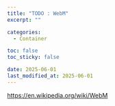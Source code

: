 ```yaml
---
title: "TODO : WebM"
excerpt: ""

categories:
  - Container

toc: false
toc_sticky: false

date: 2025-06-01
last_modified_at: 2025-06-01
---
```


https://en.wikipedia.org/wiki/WebM